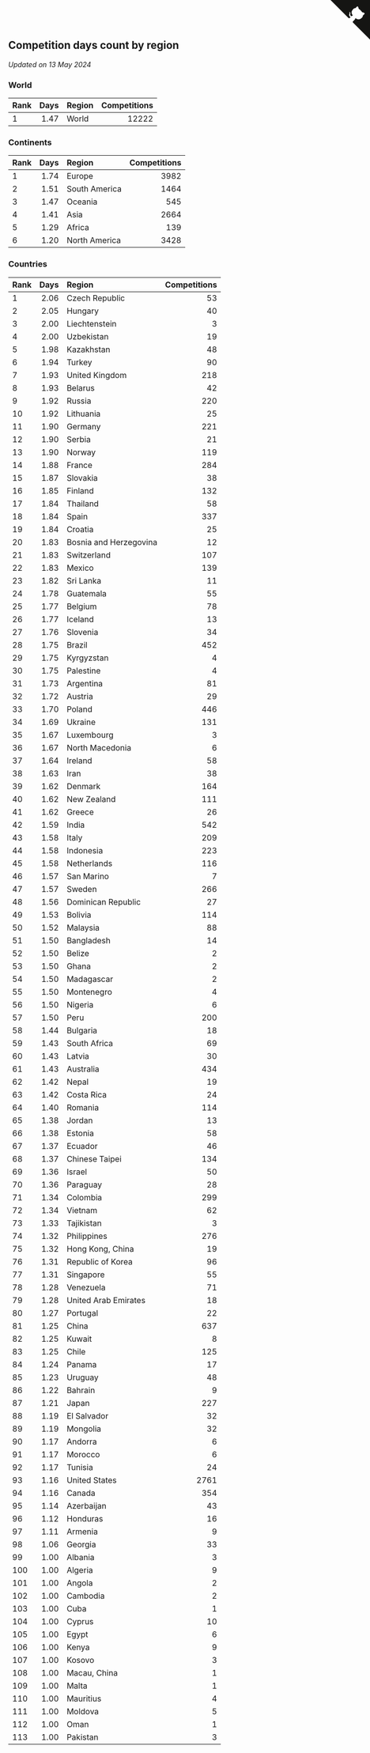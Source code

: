 ## Competition days count by region

*Updated on 13 May 2024*


### World

| Rank | Days | Region | Competitions |
| :--- | ---: | :--- | ---: |
| 1 | 1.47 | World | 12222 |

### Continents

| Rank | Days | Region | Competitions |
| :--- | ---: | :--- | ---: |
| 1 | 1.74 | Europe | 3982 |
| 2 | 1.51 | South America | 1464 |
| 3 | 1.47 | Oceania | 545 |
| 4 | 1.41 | Asia | 2664 |
| 5 | 1.29 | Africa | 139 |
| 6 | 1.20 | North America | 3428 |

### Countries

| Rank | Days | Region | Competitions |
| :--- | ---: | :--- | ---: |
| 1 | 2.06 | Czech Republic | 53 |
| 2 | 2.05 | Hungary | 40 |
| 3 | 2.00 | Liechtenstein | 3 |
| 4 | 2.00 | Uzbekistan | 19 |
| 5 | 1.98 | Kazakhstan | 48 |
| 6 | 1.94 | Turkey | 90 |
| 7 | 1.93 | United Kingdom | 218 |
| 8 | 1.93 | Belarus | 42 |
| 9 | 1.92 | Russia | 220 |
| 10 | 1.92 | Lithuania | 25 |
| 11 | 1.90 | Germany | 221 |
| 12 | 1.90 | Serbia | 21 |
| 13 | 1.90 | Norway | 119 |
| 14 | 1.88 | France | 284 |
| 15 | 1.87 | Slovakia | 38 |
| 16 | 1.85 | Finland | 132 |
| 17 | 1.84 | Thailand | 58 |
| 18 | 1.84 | Spain | 337 |
| 19 | 1.84 | Croatia | 25 |
| 20 | 1.83 | Bosnia and Herzegovina | 12 |
| 21 | 1.83 | Switzerland | 107 |
| 22 | 1.83 | Mexico | 139 |
| 23 | 1.82 | Sri Lanka | 11 |
| 24 | 1.78 | Guatemala | 55 |
| 25 | 1.77 | Belgium | 78 |
| 26 | 1.77 | Iceland | 13 |
| 27 | 1.76 | Slovenia | 34 |
| 28 | 1.75 | Brazil | 452 |
| 29 | 1.75 | Kyrgyzstan | 4 |
| 30 | 1.75 | Palestine | 4 |
| 31 | 1.73 | Argentina | 81 |
| 32 | 1.72 | Austria | 29 |
| 33 | 1.70 | Poland | 446 |
| 34 | 1.69 | Ukraine | 131 |
| 35 | 1.67 | Luxembourg | 3 |
| 36 | 1.67 | North Macedonia | 6 |
| 37 | 1.64 | Ireland | 58 |
| 38 | 1.63 | Iran | 38 |
| 39 | 1.62 | Denmark | 164 |
| 40 | 1.62 | New Zealand | 111 |
| 41 | 1.62 | Greece | 26 |
| 42 | 1.59 | India | 542 |
| 43 | 1.58 | Italy | 209 |
| 44 | 1.58 | Indonesia | 223 |
| 45 | 1.58 | Netherlands | 116 |
| 46 | 1.57 | San Marino | 7 |
| 47 | 1.57 | Sweden | 266 |
| 48 | 1.56 | Dominican Republic | 27 |
| 49 | 1.53 | Bolivia | 114 |
| 50 | 1.52 | Malaysia | 88 |
| 51 | 1.50 | Bangladesh | 14 |
| 52 | 1.50 | Belize | 2 |
| 53 | 1.50 | Ghana | 2 |
| 54 | 1.50 | Madagascar | 2 |
| 55 | 1.50 | Montenegro | 4 |
| 56 | 1.50 | Nigeria | 6 |
| 57 | 1.50 | Peru | 200 |
| 58 | 1.44 | Bulgaria | 18 |
| 59 | 1.43 | South Africa | 69 |
| 60 | 1.43 | Latvia | 30 |
| 61 | 1.43 | Australia | 434 |
| 62 | 1.42 | Nepal | 19 |
| 63 | 1.42 | Costa Rica | 24 |
| 64 | 1.40 | Romania | 114 |
| 65 | 1.38 | Jordan | 13 |
| 66 | 1.38 | Estonia | 58 |
| 67 | 1.37 | Ecuador | 46 |
| 68 | 1.37 | Chinese Taipei | 134 |
| 69 | 1.36 | Israel | 50 |
| 70 | 1.36 | Paraguay | 28 |
| 71 | 1.34 | Colombia | 299 |
| 72 | 1.34 | Vietnam | 62 |
| 73 | 1.33 | Tajikistan | 3 |
| 74 | 1.32 | Philippines | 276 |
| 75 | 1.32 | Hong Kong, China | 19 |
| 76 | 1.31 | Republic of Korea | 96 |
| 77 | 1.31 | Singapore | 55 |
| 78 | 1.28 | Venezuela | 71 |
| 79 | 1.28 | United Arab Emirates | 18 |
| 80 | 1.27 | Portugal | 22 |
| 81 | 1.25 | China | 637 |
| 82 | 1.25 | Kuwait | 8 |
| 83 | 1.25 | Chile | 125 |
| 84 | 1.24 | Panama | 17 |
| 85 | 1.23 | Uruguay | 48 |
| 86 | 1.22 | Bahrain | 9 |
| 87 | 1.21 | Japan | 227 |
| 88 | 1.19 | El Salvador | 32 |
| 89 | 1.19 | Mongolia | 32 |
| 90 | 1.17 | Andorra | 6 |
| 91 | 1.17 | Morocco | 6 |
| 92 | 1.17 | Tunisia | 24 |
| 93 | 1.16 | United States | 2761 |
| 94 | 1.16 | Canada | 354 |
| 95 | 1.14 | Azerbaijan | 43 |
| 96 | 1.12 | Honduras | 16 |
| 97 | 1.11 | Armenia | 9 |
| 98 | 1.06 | Georgia | 33 |
| 99 | 1.00 | Albania | 3 |
| 100 | 1.00 | Algeria | 9 |
| 101 | 1.00 | Angola | 2 |
| 102 | 1.00 | Cambodia | 2 |
| 103 | 1.00 | Cuba | 1 |
| 104 | 1.00 | Cyprus | 10 |
| 105 | 1.00 | Egypt | 6 |
| 106 | 1.00 | Kenya | 9 |
| 107 | 1.00 | Kosovo | 3 |
| 108 | 1.00 | Macau, China | 1 |
| 109 | 1.00 | Malta | 1 |
| 110 | 1.00 | Mauritius | 4 |
| 111 | 1.00 | Moldova | 5 |
| 112 | 1.00 | Oman | 1 |
| 113 | 1.00 | Pakistan | 3 |


<a href="https://github.com/JustinTimeCuber/wca_statistics" class="github-corner" aria-label="View source on Github"><svg width="80" height="80" viewBox="0 0 250 250" style="fill:#151513; color:#fff; position: absolute; top: 0; border: 0; right: 0;" aria-hidden="true"><path d="M0,0 L115,115 L130,115 L142,142 L250,250 L250,0 Z"></path><path d="M128.3,109.0 C113.8,99.7 119.0,89.6 119.0,89.6 C122.0,82.7 120.5,78.6 120.5,78.6 C119.2,72.0 123.4,76.3 123.4,76.3 C127.3,80.9 125.5,87.3 125.5,87.3 C122.9,97.6 130.6,101.9 134.4,103.2" fill="currentColor" style="transform-origin: 130px 106px;" class="octo-arm"></path><path d="M115.0,115.0 C114.9,115.1 118.7,116.5 119.8,115.4 L133.7,101.6 C136.9,99.2 139.9,98.4 142.2,98.6 C133.8,88.0 127.5,74.4 143.8,58.0 C148.5,53.4 154.0,51.2 159.7,51.0 C160.3,49.4 163.2,43.6 171.4,40.1 C171.4,40.1 176.1,42.5 178.8,56.2 C183.1,58.6 187.2,61.8 190.9,65.4 C194.5,69.0 197.7,73.2 200.1,77.6 C213.8,80.2 216.3,84.9 216.3,84.9 C212.7,93.1 206.9,96.0 205.4,96.6 C205.1,102.4 203.0,107.8 198.3,112.5 C181.9,128.9 168.3,122.5 157.7,114.1 C157.9,116.9 156.7,120.9 152.7,124.9 L141.0,136.5 C139.8,137.7 141.6,141.9 141.8,141.8 Z" fill="currentColor" class="octo-body"></path></svg></a><style>.github-corner:hover .octo-arm{animation:octocat-wave 560ms ease-in-out}@keyframes octocat-wave{0%,100%{transform:rotate(0)}20%,60%{transform:rotate(-25deg)}40%,80%{transform:rotate(10deg)}}@media (max-width:500px){.github-corner:hover .octo-arm{animation:none}.github-corner .octo-arm{animation:octocat-wave 560ms ease-in-out}}</style>
